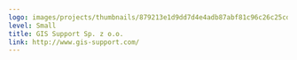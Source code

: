 ```yaml
---
logo: images/projects/thumbnails/879213e1d9dd7d4e4adb87abf81c96c26c25cd36.png.150x50_q85.jpg
level: Small
title: GIS Support Sp. z o.o.
link: http://www.gis-support.com/
---
```

